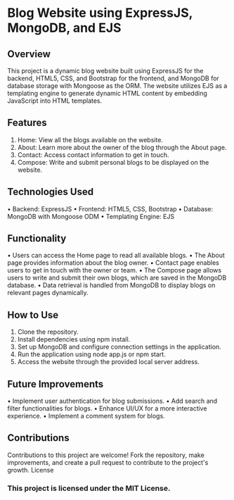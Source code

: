 # Blog Website using ExpressJS, MongoDB, and EJS

## Overview
This project is a dynamic blog website built using ExpressJS for the backend, HTML5, CSS, and Bootstrap for the frontend, and MongoDB for database storage with Mongoose as the ORM. The website utilizes EJS as a templating engine to generate dynamic HTML content by embedding JavaScript into HTML templates.

## Features
1.	Home: View all the blogs available on the website.
3.	About: Learn more about the owner of the blog through the About page.
4.	Contact: Access contact information to get in touch.
5.	Compose: Write and submit personal blogs to be displayed on the website.

## Technologies Used
•	Backend: ExpressJS
•	Frontend: HTML5, CSS, Bootstrap
•	Database: MongoDB with Mongoose ODM
•	Templating Engine: EJS

## Functionality
•	Users can access the Home page to read all available blogs.
•	The About page provides information about the blog owner.
•	Contact page enables users to get in touch with the owner or team.
•	The Compose page allows users to write and submit their own blogs, which are saved in the MongoDB database.
•	Data retrieval is handled from MongoDB to display blogs on relevant pages dynamically.

## How to Use
1.	Clone the repository.
2.	Install dependencies using npm install.
3.	Set up MongoDB and configure connection settings in the application.
4.	Run the application using node app.js or npm start.
5.	Access the website through the provided local server address.

## Future Improvements
•	Implement user authentication for blog submissions.
•	Add search and filter functionalities for blogs.
•	Enhance UI/UX for a more interactive experience.
•	Implement a comment system for blogs.

## Contributions
Contributions to this project are welcome! Fork the repository, make improvements, and create a pull request to contribute to the project's growth.
License

### This project is licensed under the MIT License.

